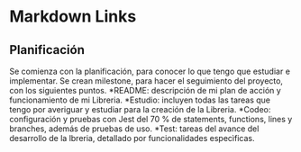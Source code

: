 # Markdown Links

## Planificación
Se comienza con la planificación, para conocer lo que tengo que estudiar e implementar.
Se crean milestone, para hacer el seguimiento del proyecto, con los siguientes puntos.
*README: descripción de mi plan de acción y funcionamiento de mi Libreria.
*Estudio: incluyen todas las tareas que tengo por averiguar y estudiar para la creación de la Libreria.
*Codeo: configuración y pruebas con Jest del 70 % de statements, functions, lines y branches, además de pruebas de uso.
*Test: tareas del avance del desarrollo de la lbreria, detallado por funcionalidades especìficas.




